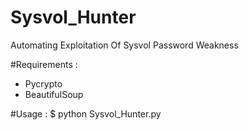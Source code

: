 # Sysvol_Hunter
Automating Exploitation Of Sysvol Password Weakness

#Requirements :
 - Pycrypto
 - BeautifulSoup
 
#Usage : 
$ python Sysvol_Hunter.py


